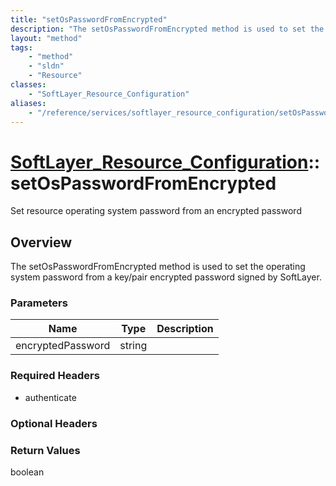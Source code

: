 ```yaml
---
title: "setOsPasswordFromEncrypted"
description: "The setOsPasswordFromEncrypted method is used to set the operating system password from a key/pair encrypted password si... "
layout: "method"
tags:
    - "method"
    - "sldn"
    - "Resource"
classes:
    - "SoftLayer_Resource_Configuration"
aliases:
    - "/reference/services/softlayer_resource_configuration/setOsPasswordFromEncrypted"
---
```

# [SoftLayer_Resource_Configuration](/reference/services/SoftLayer_Resource_Configuration)::setOsPasswordFromEncrypted

Set resource operating system password from an encrypted password


## Overview 
The setOsPasswordFromEncrypted method is used to set the operating system password from a key/pair encrypted password signed by SoftLayer. 

### Parameters 
|Name | Type | Description |
| --- | --- | --- |
|encryptedPassword| string| |


### Required Headers
* authenticate

### Optional Headers

### Return Values
boolean

